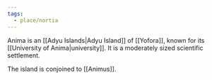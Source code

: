 ```yaml
---
tags:
  - place/nortia
---
```


Anima is an [[Adyu Islands|Adyu Island]] of [[Yofora]], known for its [[University of Anima|university]]. It is a moderately sized scientific settlement. 

The island is conjoined to [[Animus]].